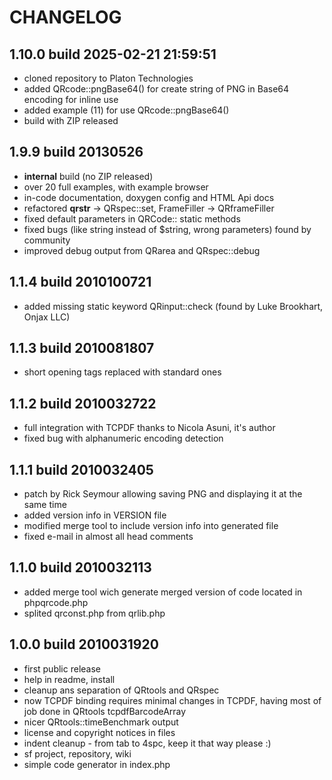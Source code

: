 CHANGELOG
=========

## 1.10.0 build 2025-02-21 21:59:51

* cloned repository to Platon Technologies
* added QRcode::pngBase64() for create string of PNG in Base64 encoding for inline use
* added example (11) for use QRcode::pngBase64()
* build with ZIP released

## 1.9.9 build 20130526

- __internal__ build (no ZIP released)
- over 20 full examples, with example browser
- in-code documentation, doxygen config and HTML Api docs
- refactored __qrstr__ -> QRspec::set, FrameFiller -> QRframeFiller
- fixed default parameters in QRCode:: static methods
- fixed bugs (like string instead of $string, wrong parameters) found by community
- improved debug output from QRarea and QRspec::debug

## 1.1.4 build 2010100721

- added missing static keyword QRinput::check (found by Luke Brookhart, Onjax LLC)

## 1.1.3 build 2010081807

- short opening tags replaced with standard ones

## 1.1.2 build 2010032722

- full integration with TCPDF thanks to Nicola Asuni, it's author
- fixed bug with alphanumeric encoding detection

## 1.1.1 build 2010032405

- patch by Rick Seymour allowing saving PNG and displaying it at the same time
- added version info in VERSION file
- modified merge tool to include version info into generated file
- fixed e-mail in almost all head comments

## 1.1.0 build 2010032113

- added merge tool wich generate merged version of code
  located in phpqrcode.php
- splited qrconst.php from qrlib.php

## 1.0.0 build 2010031920

- first public release
- help in readme, install
- cleanup ans separation of QRtools and QRspec
- now TCPDF binding requires minimal changes in TCPDF, having most of job
  done in QRtools tcpdfBarcodeArray
- nicer QRtools::timeBenchmark output
- license and copyright notices in files
- indent cleanup - from tab to 4spc, keep it that way please :)
- sf project, repository, wiki
- simple code generator in index.php
